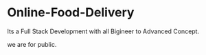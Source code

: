 # Online-Food-Delivery
Its a Full Stack Development with all Bigineer to Advanced Concept. 




we are for public.